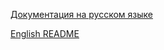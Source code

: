 [Документация на русском языке](https://github.com/techandtech/laban/blob/master/README_RU.md)

[English README](https://github.com/techandtech/laban/blob/master/README_EN.md)

